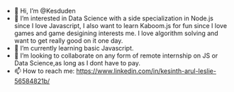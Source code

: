 - 👋 Hi, I’m @Kesduden
- 👀 I’m interested in Data Science with a side specialization in Node.js since I love Javascript, I also want to learn Kaboom.js for fun since I love games and game desigining interests me. I love algorithm solving and want to get really good on it one day.
- 🌱 I’m currently learning basic Javascript.
- 💞️ I’m looking to collaborate on any form of remote internship on JS or Data Science,as long as I dont have to pay.
- 📫 How to reach me: https://www.linkedin.com/in/kesinth-arul-leslie-56584821b/

<!---
Kesduden/Kesduden is a ✨ special ✨ repository because its `README.md` (this file) appears on your GitHub profile.
You can click the Preview link to take a look at your changes.
--->

